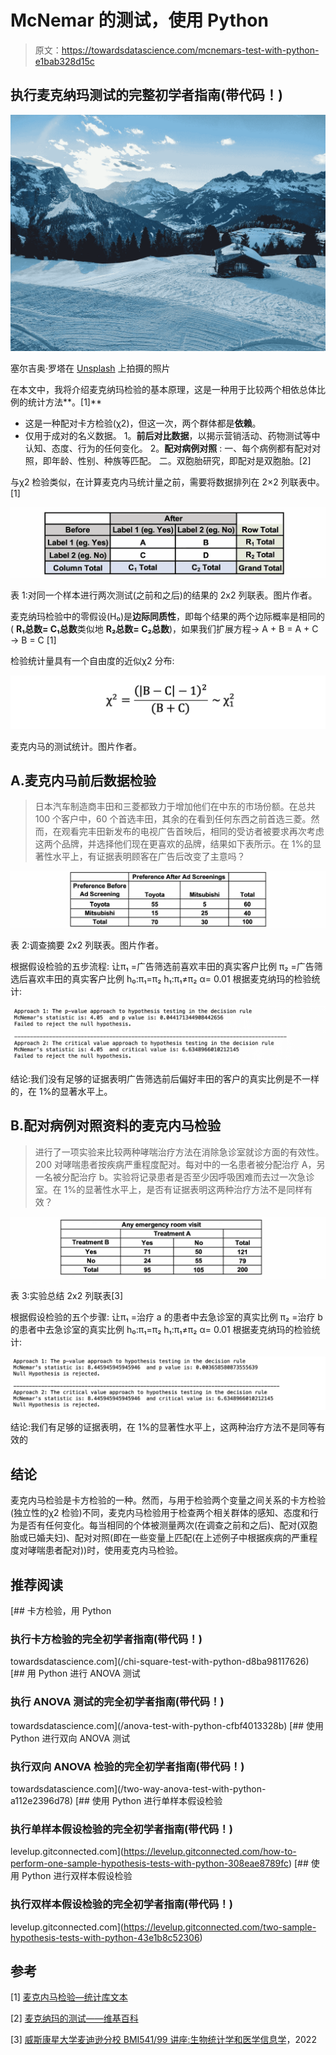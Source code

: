 # McNemar 的测试，使用 Python

> 原文：<https://towardsdatascience.com/mcnemars-test-with-python-e1bab328d15c>

## 执行麦克纳玛测试的完整初学者指南(带代码！)

![](img/7ae703873a732d14f7f5e7ad34ea19e2.png)

塞尔吉奥·罗塔在 [Unsplash](https://unsplash.com) 上拍摄的照片

在本文中，我将介绍麦克纳玛检验的基本原理，这是一种用于比较两个相依总体比例的统计方法**。[1]**

*   这是一种配对卡方检验(χ2)，但这一次，两个群体都是**依赖**。
*   仅用于成对的名义数据。
    1。**前后对比数据**，以揭示营销活动、药物测试等中认知、态度、行为的任何变化。
    2。**配对病例对照** :
    一、每个病例都有配对对照，即年龄、性别、种族等匹配。
    二。双胞胎研究，即配对是双胞胎。[2]

与χ2 检验类似，在计算麦克内马统计量之前，需要将数据排列在 2×2 列联表中。[1]

![](img/2aa1347a6ca4f0ddcef5e3d78142c79a.png)

表 1:对同一个样本进行两次测试(之前和之后)的结果的 2x2 列联表。图片作者。

麦克纳玛检验中的零假设(H₀)是**边际同质性**，即每个结果的两个边际概率是相同的( **R₁总数= C₁总数**类似地 **R₂总数= C₂总数**)，如果我们扩展方程→ A + B = A + C → B = C [1]

检验统计量具有一个自由度的近似χ2 分布:

![](img/6a4bcd3aac2f09f4e051ef4740524e2e.png)

麦克内马的测试统计。图片作者。

## A.麦克内马前后数据检验

> 日本汽车制造商丰田和三菱都致力于增加他们在中东的市场份额。在总共 100 个客户中，60 个首选丰田，其余的在看到任何东西之前首选三菱。然而，在观看完丰田新发布的电视广告首映后，相同的受访者被要求再次考虑这两个品牌，并选择他们现在更喜欢的品牌，结果如下表所示。在 1%的显著性水平上，有证据表明顾客在广告后改变了主意吗？

![](img/9fcf226e8d5010be91d23473f2996dce.png)

表 2:调查摘要 2x2 列联表。图片作者。

根据假设检验的五步流程:
让π₁ =广告筛选前喜欢丰田的真实客户比例
π₂ =广告筛选后喜欢丰田的真实客户比例
h₀:π₁=π₂
h₁:π₁≠π₂
α= 0.01
根据麦克纳玛的检验统计:

![](img/3faed21a080ab07f34cefcf48b9cb8cf.png)

结论:我们没有足够的证据表明广告筛选前后偏好丰田的客户的真实比例是不一样的，在 1%的显著水平上。

## B.配对病例对照资料的麦克内马检验

> 进行了一项实验来比较两种哮喘治疗方法在消除急诊室就诊方面的有效性。200 对哮喘患者按疾病严重程度配对。每对中的一名患者被分配治疗 A，另一名被分配治疗 b。实验将记录患者是否至少因呼吸困难而去过一次急诊室。在 1%的显著性水平上，是否有证据表明这两种治疗方法不是同样有效？

![](img/84683c0dc2b469872f9e4ab910f244e4.png)

表 3:实验总结 2x2 列联表[3]

根据假设检验的五个步骤:
让π₁ =治疗 a 的患者中去急诊室的真实比例
π₂ =治疗 b 的患者中去急诊室的真实比例
h₀:π₁=π₂
h₁:π₁≠π₂
α= 0.01
根据麦克纳玛的检验统计:

![](img/71caad6847367f04795ce9a4fe2f48e4.png)

结论:我们有足够的证据表明，在 1%的显著性水平上，这两种治疗方法不是同等有效的

## 结论

麦克内马检验是卡方检验的一种。然而，与用于检验两个变量之间关系的卡方检验(独立性的χ2 检验)不同，麦克内马检验用于检查两个相关群体的感知、态度和行为是否有任何变化。每当相同的个体被测量两次(在调查之前和之后)、配对(双胞胎或已婚夫妇)、配对对照(即在一些变量上匹配(在上述例子中根据疾病的严重程度对哮喘患者配对))时，使用麦克内马检验。

## 推荐阅读

[](/chi-square-test-with-python-d8ba98117626) [## 卡方检验，用 Python

### 执行卡方检验的完全初学者指南(带代码！)

towardsdatascience.com](/chi-square-test-with-python-d8ba98117626) [](/anova-test-with-python-cfbf4013328b) [## 用 Python 进行 ANOVA 测试

### 执行 ANOVA 测试的完全初学者指南(带代码！)

towardsdatascience.com](/anova-test-with-python-cfbf4013328b) [](/two-way-anova-test-with-python-a112e2396d78) [## 使用 Python 进行双向 ANOVA 测试

### 执行双向 ANOVA 检验的完全初学者指南(带代码！)

towardsdatascience.com](/two-way-anova-test-with-python-a112e2396d78) [](https://levelup.gitconnected.com/how-to-perform-one-sample-hypothesis-tests-with-python-308eae8789fc) [## 使用 Python 进行单样本假设检验

### 执行单样本假设检验的完全初学者指南(带代码！)

levelup.gitconnected.com](https://levelup.gitconnected.com/how-to-perform-one-sample-hypothesis-tests-with-python-308eae8789fc) [](https://levelup.gitconnected.com/two-sample-hypothesis-tests-with-python-43e1b8c52306) [## 使用 Python 进行双样本假设检验

### 执行双样本假设检验的完全初学者指南(带代码！)

levelup.gitconnected.com](https://levelup.gitconnected.com/two-sample-hypothesis-tests-with-python-43e1b8c52306) 

## 参考

[1] [麦克内马检验—统计库文本](https://stats.libretexts.org/Bookshelves/Applied_Statistics/Book%3A_Learning_Statistics_with_R_-_A_tutorial_for_Psychology_Students_and_other_Beginners_(Navarro)/12%3A_Categorical_Data_Analysis/12.08%3A_The_McNemar_Test)

[2] [麦克纳玛的测试——维基百科](https://en.wikipedia.org/wiki/McNemar's_test)

[3] [威斯康星大学麦迪逊分校 BMI541/99 讲座:生物统计学和医学信息学](https://www.biostat.wisc.edu/~lindstro/15.contingency.tables.10.29.pdf)，2022